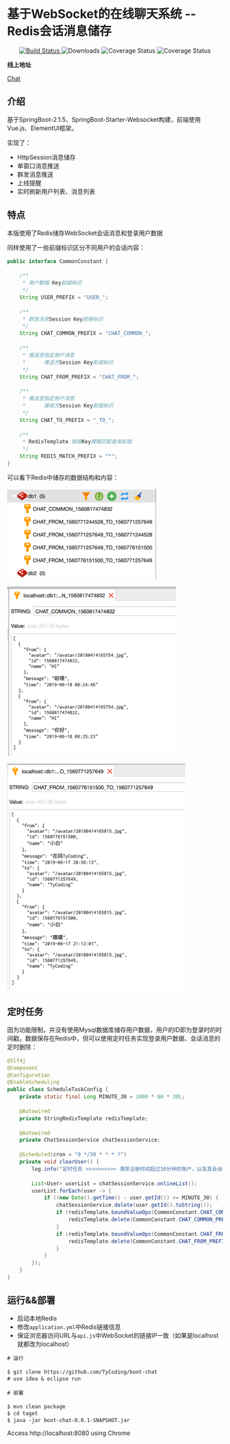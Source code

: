 # 基于WebSocket的在线聊天系统 -- Redis会话消息储存

 <p align="center">
  <a href="https://github.com/TyCoding/boot-chat/" target="_blank">
    <img src="https://img.shields.io/badge/BootChat-在线聊天项目-green.svg" alt="Build Status">
  </a>
  <img src="https://img.shields.io/badge/Spring%20Boot-2.1.5.RELEASE-yellowgreen.svg" alt="Downloads">
  <img src="https://img.shields.io/badge/Vue.js-2.6.10-blue.svg" alt="Coverage Status">
  <img src="https://img.shields.io/badge/ElementUI-2.7.0-blue.svg" alt="Coverage Status">
 </p>
 
**线上地址**

[Chat](http://47.102.192.121:8080/)

## 介绍

基于SpringBoot-2.1.5、SpringBoot-Starter-Websocket构建，前端使用Vue.js、ElementUI框架。

实现了：

* HttpSession消息储存
* 单窗口消息推送
* 群发消息推送
* 上线提醒
* 实时刷新用户列表、消息列表



## 特点

本版使用了Redis储存WebSocket会话消息和登录用户数据

同样使用了一些前缀标识区分不同用户的会话内容：

```java
public interface CommonConstant {

    /**
     * 用户数据 Key前缀标识
     */
    String USER_PREFIX = "USER_";

    /**
     * 群发消息Session Key前缀标识
     */
    String CHAT_COMMON_PREFIX = "CHAT_COMMON_";

    /**
     * 推送至指定用户消息
     *      推送方Session Key前缀标识
     */
    String CHAT_FROM_PREFIX = "CHAT_FROM_";

    /**
     * 推送至指定用户消息
     *      接收方Session Key前缀标识
     */
    String CHAT_TO_PREFIX = "_TO_";

    /**
     * RedisTemplate 根据Key模糊匹配查询前缀
     */
    String REDIS_MATCH_PREFIX = "*";
}
```

可以看下Redis中储存的数据结构和内容：

![](doc/QQ20190618-121502.png)

![](doc/QQ20190618-121517.png)

![](doc/QQ20190618-121540.png)

## 定时任务

因为功能限制，并没有使用Mysql数据库储存用户数据，用户的ID即为登录时的时间戳，数据保存在Redis中，但可以使用定时任务实现登录用户数据、会话消息的定时删除：

```java
@Slf4j
@Component
@Configuration
@EnableScheduling
public class ScheduleTaskConfig {
    private static final Long MINUTE_30 = 1000 * 60 * 30L;

    @Autowired
    private StringRedisTemplate redisTemplate;

    @Autowired
    private ChatSessionService chatSessionService;

    @Scheduled(cron = "0 */30 * * * ?")
    private void clearUser() {
        log.info("定时任务 >>>>>>>>>> 清除注册时间超过30分钟的账户，以及其会话信息");

        List<User> userList = chatSessionService.onlineList();
        userList.forEach(user -> {
            if ((new Date().getTime() - user.getId()) >= MINUTE_30) {
                chatSessionService.delete(user.getId().toString());
                if (redisTemplate.boundValueOps(CommonConstant.CHAT_COMMON_PREFIX + user.getId()).get() != null) {
                    redisTemplate.delete(CommonConstant.CHAT_COMMON_PREFIX + user.getId());
                }
                if (redisTemplate.boundValueOps(CommonConstant.CHAT_FROM_PREFIX + user.getId()).get() != null) {
                    redisTemplate.delete(CommonConstant.CHAT_FROM_PREFIX + user.getId());
                }
            }
        });
    }
}
```

## 运行&&部署

* 启动本地Redis
* 修改`application.yml`中Redis链接信息
* 保证浏览器访问URL与`api.js`中WebSocket的链接IP一致（如果是localhost就都改为localhost）

```
# 运行

$ git clone https://github.com/TyCoding/boot-chat
# use idea & eclipse run

# 部署

$ mvn clean package
$ cd taget
$ java -jar boot-chat-0.0.1-SNAPSHOT.jar
```

Access http://localhost:8080 using Chrome
